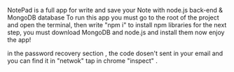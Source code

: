 NotePad is a full app for write and save your Note with node.js back-end & MongoDB database
To run this app you must go to the root of the project and open the terminal, then write "npm i" to install npm libraries 
for the next step, you must download MongoDB and node.js and install them 
now enjoy the app!

in the password recovery section , the code dosen't sent in your email and you can find it in "netwok" tap in chrome "inspect" .
